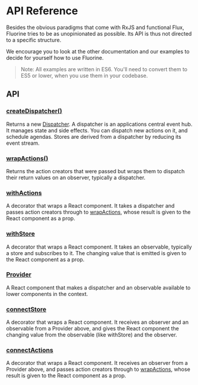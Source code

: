 # API Reference

Besides the obvious paradigms that come with RxJS and functional Flux,
Fluorine tries to be as unopinionated as possible. Its API is thus
not directed to a specific structure.

We encourage you to look at the other documentation and our examples
to decide for yourself how to use Fluorine.

> Note: All examples are written in ES6. You'll need to convert them
> to ES5 or lower, when you use them in your codebase.

## API

### [createDispatcher()](createDispatcher.md)

Returns a new [Dispatcher](dispatcher.md). A dispatcher is an applications
central event hub. It manages state and side effects. You can dispatch
new actions on it, and schedule agendas. Stores are derived from a
dispatcher by reducing its event stream.

### [wrapActions()](wrapActions.md)

Returns the action creators that were passed but wraps them to dispatch
their return values on an observer, typically a dispatcher.

### [withActions](withActions.md)

A decorator that wraps a React component. It takes a dispatcher and
passes action creators through to [wrapActions](wrapActions.md), whose
result is given to the React component as a prop.

### [withStore](withStore.md)

A decorator that wraps a React component. It takes an observable,
typically a store and subscribes to it. The changing value that is
emitted is given to the React component as a prop.

### [Provider](provider.md)

A React component that makes a dispatcher and an observable available
to lower components in the context.

### [connectStore](connectStore.md)

A decorator that wraps a React component. It receives an observer and an
observable from a Provider above, and gives the React component
the changing value from the observable (like withStore) and the
observer.

### [connectActions](connectActions.md)

A decorator that wraps a React component. It receives an observer from a
Provider above, and passes action creators through to
[wrapActions](wrapActions.md), whose result is given to the React component
as a prop.

